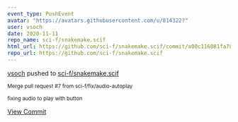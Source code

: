 ```yaml
---
event_type: PushEvent
avatar: "https://avatars.githubusercontent.com/u/814322?"
user: vsoch
date: 2020-11-11
repo_name: sci-f/snakemake.scif
html_url: https://github.com/sci-f/snakemake.scif/commit/a00c116081fa78b729593be99b976dea4206f8bc
repo_url: https://github.com/sci-f/snakemake.scif
---
```


<a href='https://github.com/vsoch' target='_blank'>vsoch</a> pushed to <a href='https://github.com/sci-f/snakemake.scif' target='_blank'>sci-f/snakemake.scif</a>

<small>Merge pull request #7 from sci-f/fix/audio-autoplay

fixing audio to play with button</small>

<a href='https://github.com/sci-f/snakemake.scif/commit/a00c116081fa78b729593be99b976dea4206f8bc' target='_blank'>View Commit</a>